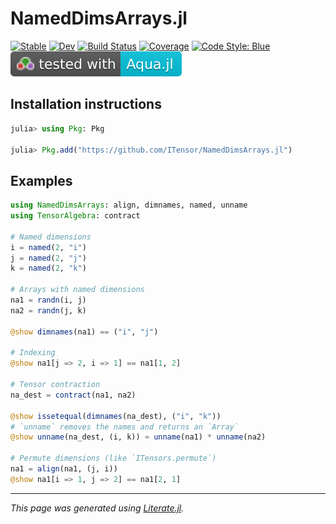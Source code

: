 # NamedDimsArrays.jl

[![Stable](https://img.shields.io/badge/docs-stable-blue.svg)](https://ITensor.github.io/NamedDimsArrays.jl/stable/)
[![Dev](https://img.shields.io/badge/docs-dev-blue.svg)](https://ITensor.github.io/NamedDimsArrays.jl/dev/)
[![Build Status](https://github.com/ITensor/NamedDimsArrays.jl/actions/workflows/CI.yml/badge.svg?branch=main)](https://github.com/ITensor/NamedDimsArrays.jl/actions/workflows/CI.yml?query=branch%3Amain)
[![Coverage](https://codecov.io/gh/ITensor/NamedDimsArrays.jl/branch/main/graph/badge.svg)](https://codecov.io/gh/ITensor/NamedDimsArrays.jl)
[![Code Style: Blue](https://img.shields.io/badge/code%20style-blue-4495d1.svg)](https://github.com/invenia/BlueStyle)
[![Aqua](https://raw.githubusercontent.com/JuliaTesting/Aqua.jl/master/badge.svg)](https://github.com/JuliaTesting/Aqua.jl)

## Installation instructions

```julia
julia> using Pkg: Pkg

julia> Pkg.add("https://github.com/ITensor/NamedDimsArrays.jl")
```

## Examples

````julia
using NamedDimsArrays: align, dimnames, named, unname
using TensorAlgebra: contract

# Named dimensions
i = named(2, "i")
j = named(2, "j")
k = named(2, "k")

# Arrays with named dimensions
na1 = randn(i, j)
na2 = randn(j, k)

@show dimnames(na1) == ("i", "j")

# Indexing
@show na1[j => 2, i => 1] == na1[1, 2]

# Tensor contraction
na_dest = contract(na1, na2)

@show issetequal(dimnames(na_dest), ("i", "k"))
# `unname` removes the names and returns an `Array`
@show unname(na_dest, (i, k)) ≈ unname(na1) * unname(na2)

# Permute dimensions (like `ITensors.permute`)
na1 = align(na1, (j, i))
@show na1[i => 1, j => 2] == na1[2, 1]
````

---

*This page was generated using [Literate.jl](https://github.com/fredrikekre/Literate.jl).*

